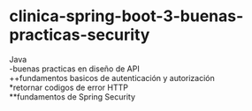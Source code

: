 # clinica-spring-boot-3-buenas-practicas-security

Java  
-buenas practicas en diseño de API  
++fundamentos basicos de autenticación y autorización  
*retornar codigos de error HTTP  
**fundamentos de Spring Security

